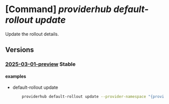 # [Command] _providerhub default-rollout update_

Update the rollout details.

## Versions

### [2025-03-01-preview](/Resources/mgmt-plane/L3N1YnNjcmlwdGlvbnMve30vcHJvdmlkZXJzL21pY3Jvc29mdC5wcm92aWRlcmh1Yi9wcm92aWRlcnJlZ2lzdHJhdGlvbnMve30vZGVmYXVsdHJvbGxvdXRzL3t9/2025-03-01-preview.xml) **Stable**

<!-- mgmt-plane /subscriptions/{}/providers/microsoft.providerhub/providerregistrations/{}/defaultrollouts/{} 2025-03-01-preview -->

#### examples

- default-rollout update
    ```bash
        providerhub default-rollout update --provider-namespace "{providerNamespace}" --rollout-name "{defaultRolloutName}"
    ```